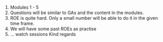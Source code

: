 1. Modules 1 - 5
  2. Questions will be similar to GAs and the content in the modules.
  3. ROE is quite hard. Only a small number will be able to do it in the given time frame.
  4. We will have some past ROEs as practise
  5. … watch sessions
Kind regards